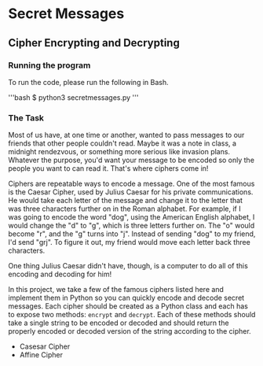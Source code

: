 # Secret Messages
## Cipher Encrypting and Decrypting

### Running the program

To run the code, please run the following in Bash.

'''bash
$ python3 secretmessages.py
'''

### The Task

Most of us have, at one time or another, wanted to pass messages to our friends that other people couldn't read. Maybe it was a note in class, a midnight rendezvous, or something more serious like invasion plans. Whatever the purpose, you'd want your message to be encoded so only the people you want to can read it. That's where ciphers come in!

Ciphers are repeatable ways to encode a message. One of the most famous is the Caesar Cipher, used by Julius Caesar for his private communications. He would take each letter of the message and change it to the letter that was three characters further on in the Roman alphabet. For example, if I was going to encode the word "dog", using the American English alphabet, I would change the "d" to "g", which is three letters further on. The "o" would become "r", and the "g" turns into "j". Instead of sending "dog" to my friend, I'd send "grj". To figure it out, my friend would move each letter back three characters.

One thing Julius Caesar didn't have, though, is a computer to do all of this encoding and decoding for him!

In this project, we take a few of the famous ciphers listed here and implement them in Python so you can quickly encode and decode secret messages. Each cipher should be created as a Python class and each has to expose two methods: `encrypt` and `decrypt`. Each of these methods should take a single string to be encoded or decoded and should return the properly encoded or decoded version of the string according to the cipher.

 - Casesar Cipher
 - Affine Cipher